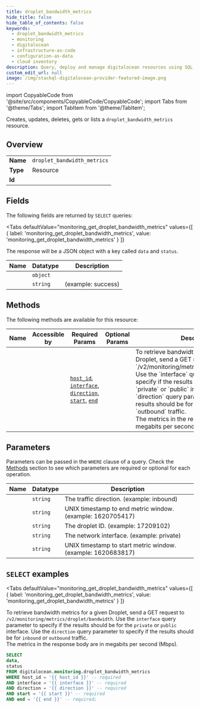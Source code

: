 ```yaml
--- 
title: droplet_bandwidth_metrics
hide_title: false
hide_table_of_contents: false
keywords:
  - droplet_bandwidth_metrics
  - monitoring
  - digitalocean
  - infrastructure-as-code
  - configuration-as-data
  - cloud inventory
description: Query, deploy and manage digitalocean resources using SQL
custom_edit_url: null
image: /img/stackql-digitalocean-provider-featured-image.png
---
```


import CopyableCode from '@site/src/components/CopyableCode/CopyableCode';
import Tabs from '@theme/Tabs';
import TabItem from '@theme/TabItem';

Creates, updates, deletes, gets or lists a <code>droplet_bandwidth_metrics</code> resource.

## Overview
<table><tbody>
<tr><td><b>Name</b></td><td><code>droplet_bandwidth_metrics</code></td></tr>
<tr><td><b>Type</b></td><td>Resource</td></tr>
<tr><td><b>Id</b></td><td><CopyableCode code="digitalocean.monitoring.droplet_bandwidth_metrics" /></td></tr>
</tbody></table>

## Fields

The following fields are returned by `SELECT` queries:

<Tabs
    defaultValue="monitoring_get_droplet_bandwidth_metrics"
    values={[
        { label: 'monitoring_get_droplet_bandwidth_metrics', value: 'monitoring_get_droplet_bandwidth_metrics' }
    ]}
>
<TabItem value="monitoring_get_droplet_bandwidth_metrics">

The response will be a JSON object with a key called `data` and `status`.

<table>
<thead>
    <tr>
    <th>Name</th>
    <th>Datatype</th>
    <th>Description</th>
    </tr>
</thead>
<tbody>
<tr>
    <td><CopyableCode code="data" /></td>
    <td><code>object</code></td>
    <td></td>
</tr>
<tr>
    <td><CopyableCode code="status" /></td>
    <td><code>string</code></td>
    <td> (example: success)</td>
</tr>
</tbody>
</table>
</TabItem>
</Tabs>

## Methods

The following methods are available for this resource:

<table>
<thead>
    <tr>
    <th>Name</th>
    <th>Accessible by</th>
    <th>Required Params</th>
    <th>Optional Params</th>
    <th>Description</th>
    </tr>
</thead>
<tbody>
<tr>
    <td><a href="#monitoring_get_droplet_bandwidth_metrics"><CopyableCode code="monitoring_get_droplet_bandwidth_metrics" /></a></td>
    <td><CopyableCode code="select" /></td>
    <td><a href="#parameter-host_id"><code>host_id</code></a>, <a href="#parameter-interface"><code>interface</code></a>, <a href="#parameter-direction"><code>direction</code></a>, <a href="#parameter-start"><code>start</code></a>, <a href="#parameter-end"><code>end</code></a></td>
    <td></td>
    <td>To retrieve bandwidth metrics for a given Droplet, send a GET request to `/v2/monitoring/metrics/droplet/bandwidth`. Use the `interface` query parameter to specify if the results should be for the `private` or `public` interface. Use the `direction` query parameter to specify if the results should be for `inbound` or `outbound` traffic.<br />The metrics in the response body are in megabits per second (Mbps).</td>
</tr>
</tbody>
</table>

## Parameters

Parameters can be passed in the `WHERE` clause of a query. Check the [Methods](#methods) section to see which parameters are required or optional for each operation.

<table>
<thead>
    <tr>
    <th>Name</th>
    <th>Datatype</th>
    <th>Description</th>
    </tr>
</thead>
<tbody>
<tr id="parameter-direction">
    <td><CopyableCode code="direction" /></td>
    <td><code>string</code></td>
    <td>The traffic direction. (example: inbound)</td>
</tr>
<tr id="parameter-end">
    <td><CopyableCode code="end" /></td>
    <td><code>string</code></td>
    <td>UNIX timestamp to end metric window. (example: 1620705417)</td>
</tr>
<tr id="parameter-host_id">
    <td><CopyableCode code="host_id" /></td>
    <td><code>string</code></td>
    <td>The droplet ID. (example: 17209102)</td>
</tr>
<tr id="parameter-interface">
    <td><CopyableCode code="interface" /></td>
    <td><code>string</code></td>
    <td>The network interface. (example: private)</td>
</tr>
<tr id="parameter-start">
    <td><CopyableCode code="start" /></td>
    <td><code>string</code></td>
    <td>UNIX timestamp to start metric window. (example: 1620683817)</td>
</tr>
</tbody>
</table>

## `SELECT` examples

<Tabs
    defaultValue="monitoring_get_droplet_bandwidth_metrics"
    values={[
        { label: 'monitoring_get_droplet_bandwidth_metrics', value: 'monitoring_get_droplet_bandwidth_metrics' }
    ]}
>
<TabItem value="monitoring_get_droplet_bandwidth_metrics">

To retrieve bandwidth metrics for a given Droplet, send a GET request to `/v2/monitoring/metrics/droplet/bandwidth`. Use the `interface` query parameter to specify if the results should be for the `private` or `public` interface. Use the `direction` query parameter to specify if the results should be for `inbound` or `outbound` traffic.<br />The metrics in the response body are in megabits per second (Mbps).

```sql
SELECT
data,
status
FROM digitalocean.monitoring.droplet_bandwidth_metrics
WHERE host_id = '{{ host_id }}' -- required
AND interface = '{{ interface }}' -- required
AND direction = '{{ direction }}' -- required
AND start = '{{ start }}' -- required
AND end = '{{ end }}' -- required;
```
</TabItem>
</Tabs>
